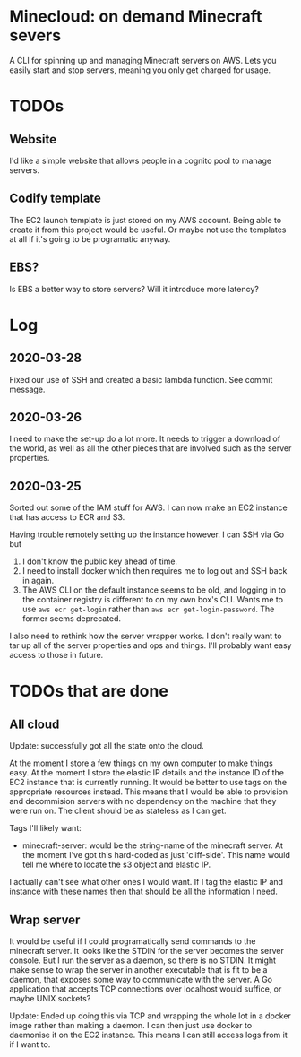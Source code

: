 # Minecloud: on demand Minecraft severs

A CLI for spinning up and managing Minecraft servers on AWS. Lets you easily
start and stop servers, meaning you only get charged for usage.

# TODOs

## Website

I'd like a simple website that allows people in a cognito pool to manage
servers.

## Codify template

The EC2 launch template is just stored on my AWS account. Being able to create
it from this project would be useful. Or maybe not use the templates at all if
it's going to be programatic anyway.

## EBS?

Is EBS a better way to store servers? Will it introduce more latency?

# Log

## 2020-03-28

Fixed our use of SSH and created a basic lambda function. See commit message.

## 2020-03-26

I need to make the set-up do a lot more. It needs to trigger a download of the
world, as well as all the other pieces that are involved such as the server 
properties.

## 2020-03-25

Sorted out some of the IAM stuff for AWS. I can now make an EC2 instance that
has access to ECR and S3.

Having trouble remotely setting up the instance however. I can SSH via Go but

1. I don't know the public key ahead of time.
2. I need to install docker which then requires me to log out and SSH back in
   again.
3. The AWS CLI on the default instance seems to be old, and logging in to the
   container registry is different to on my own box's CLI. Wants me to use 
   `aws ecr get-login` rather than `aws ecr get-login-password`. The former 
   seems deprecated.

I also need to rethink how the server wrapper works. I don't really want to
tar up all of the server properties and ops and things. I'll probably want
easy access to those in future.

# TODOs that are done

## All cloud

Update: successfully got all the state onto the cloud.

At the moment I store a few things on my own computer to make things easy. At
the moment I store the elastic IP details and the instance ID of the EC2
instance that is currently running. It would be better to use tags on the
appropriate resources instead. This means that I would be able to provision and
decommision servers with no dependency on the machine that they were run on.
The client should be as stateless as I can get.

Tags I'll likely want:

* minecraft-server: would be the string-name of the minecraft server. At the
  moment I've got this hard-coded as just 'cliff-side'. This name would tell me
  where to locate the s3 object and elastic IP.

I actually can't see what other ones I would want. If I tag the elastic IP and
instance with these names then that should be all the information I need.

## Wrap server

It would be useful if I could programatically send commands to the minecraft
server. It looks like the STDIN for the server becomes the server console.
But I run the server as a daemon, so there is no STDIN. It might make sense to
wrap the server in another executable that is fit to be a daemon, that exposes
some way to communicate with the server. A Go application that accepts TCP
connections over localhost would suffice, or maybe UNIX sockets?

Update: Ended up doing this via TCP and wrapping the whole lot in a docker
image rather than making a daemon. I can then just use docker to daemonise it
on the EC2 instance. This means I can still access logs from it if I want to.